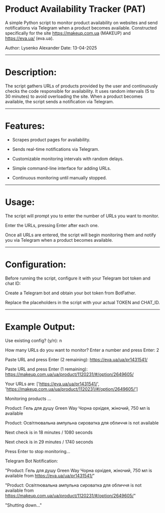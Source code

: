 # Product Availability Tracker (PAT)
A simple Python script to monitor product availability on websites and send notifications via Telegram when a product becomes available. Constructed specifically for the site https://makeup.com.ua (MAKEUP) and https://eva.ua/ (eva.ua).

Author: Lysenko Alexander
Date: 13-04-2025

---

# Description:
The script gathers URLs of products provided by the user and continuously checks the code responsible for availability. It uses random intervals (5 to 30 minutes) to avoid overloading the site. When a product becomes available, the script sends a notification via Telegram.

---

# Features:

- Scrapes product pages for availability.

- Sends real-time notifications via Telegram.

- Customizable monitoring intervals with random delays.

- Simple command-line interface for adding URLs.

- Continuous monitoring until manually stopped.

---

# Usage:

The script will prompt you to enter the number of URLs you want to monitor.

Enter the URLs, pressing Enter after each one.

Once all URLs are entered, the script will begin monitoring them and notify you via Telegram when a product becomes available.

---

# Configuration:

Before running the script, configure it with your Telegram bot token and chat ID:

Create a Telegram bot and obtain your bot token from BotFather.

Replace the placeholders in the script with your actual TOKEN and CHAT_ID.

---

# Example Output:

Use existing config? (y/n): n

How many URLs do you want to monitor? Enter a number and press Enter: 2

Paste URL and press Enter (2 remaining): https://eva.ua/ua/pr1431541/

Paste URL and press Enter (1 remaining): https://makeup.com.ua/ua/product/1120231/#/option/2649605/

Your URLs are: ['https://eva.ua/ua/pr1431541/', 'https://makeup.com.ua/ua/product/1120231/#/option/2649605/']

Monitoring products ...

Product: Гель для душу Green Way Чорна орхідея, жіночий, 750 мл is available

Product: Освітлювальна ампульна сироватка для обличчя is not available

Next check is in 18 minutes / 1080 seconds

Next check is in 29 minutes / 1740 seconds

Press Enter to stop monitoring...

Telegram Bot Notification:

"Product: Гель для душу Green Way Чорна орхідея, жіночий, 750 мл is available from https://eva.ua/ua/pr1431541/"

"Product: Освітлювальна ампульна сироватка для обличчя is not available from https://makeup.com.ua/ua/product/1120231/#/option/2649605/"

"Shutting down..."
